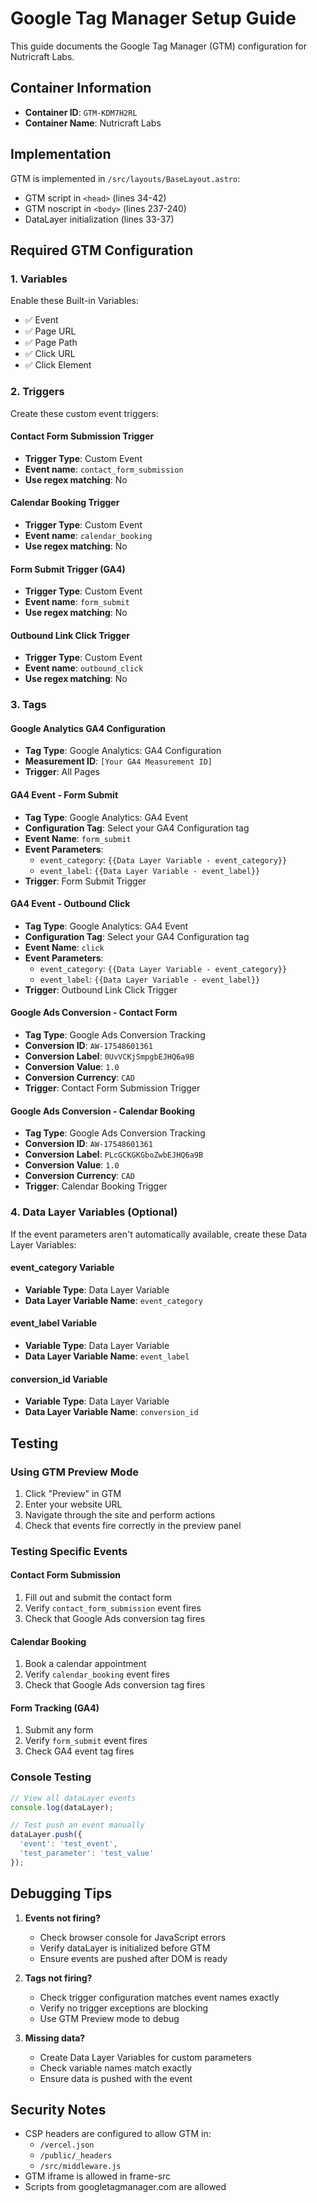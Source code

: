 # Google Tag Manager Setup Guide

This guide documents the Google Tag Manager (GTM) configuration for Nutricraft Labs.

## Container Information

- **Container ID**: `GTM-KDM7H2RL`
- **Container Name**: Nutricraft Labs

## Implementation

GTM is implemented in `/src/layouts/BaseLayout.astro`:
- GTM script in `<head>` (lines 34-42)
- GTM noscript in `<body>` (lines 237-240)
- DataLayer initialization (lines 33-37)

## Required GTM Configuration

### 1. Variables

Enable these Built-in Variables:
- ✅ Event
- ✅ Page URL
- ✅ Page Path
- ✅ Click URL
- ✅ Click Element

### 2. Triggers

Create these custom event triggers:

#### Contact Form Submission Trigger
- **Trigger Type**: Custom Event
- **Event name**: `contact_form_submission`
- **Use regex matching**: No

#### Calendar Booking Trigger
- **Trigger Type**: Custom Event
- **Event name**: `calendar_booking`
- **Use regex matching**: No

#### Form Submit Trigger (GA4)
- **Trigger Type**: Custom Event
- **Event name**: `form_submit`
- **Use regex matching**: No

#### Outbound Link Click Trigger
- **Trigger Type**: Custom Event
- **Event name**: `outbound_click`
- **Use regex matching**: No

### 3. Tags

#### Google Analytics GA4 Configuration
- **Tag Type**: Google Analytics: GA4 Configuration
- **Measurement ID**: `[Your GA4 Measurement ID]`
- **Trigger**: All Pages

#### GA4 Event - Form Submit
- **Tag Type**: Google Analytics: GA4 Event
- **Configuration Tag**: Select your GA4 Configuration tag
- **Event Name**: `form_submit`
- **Event Parameters**:
  - `event_category`: `{{Data Layer Variable - event_category}}`
  - `event_label`: `{{Data Layer Variable - event_label}}`
- **Trigger**: Form Submit Trigger

#### GA4 Event - Outbound Click
- **Tag Type**: Google Analytics: GA4 Event
- **Configuration Tag**: Select your GA4 Configuration tag
- **Event Name**: `click`
- **Event Parameters**:
  - `event_category`: `{{Data Layer Variable - event_category}}`
  - `event_label`: `{{Data Layer Variable - event_label}}`
- **Trigger**: Outbound Link Click Trigger

#### Google Ads Conversion - Contact Form
- **Tag Type**: Google Ads Conversion Tracking
- **Conversion ID**: `AW-17548601361`
- **Conversion Label**: `0UvVCKjSmpgbEJHQ6a9B`
- **Conversion Value**: `1.0`
- **Conversion Currency**: `CAD`
- **Trigger**: Contact Form Submission Trigger

#### Google Ads Conversion - Calendar Booking
- **Tag Type**: Google Ads Conversion Tracking
- **Conversion ID**: `AW-17548601361`
- **Conversion Label**: `PLcGCKGKGboZwbEJHQ6a9B`
- **Conversion Value**: `1.0`
- **Conversion Currency**: `CAD`
- **Trigger**: Calendar Booking Trigger

### 4. Data Layer Variables (Optional)

If the event parameters aren't automatically available, create these Data Layer Variables:

#### event_category Variable
- **Variable Type**: Data Layer Variable
- **Data Layer Variable Name**: `event_category`

#### event_label Variable
- **Variable Type**: Data Layer Variable
- **Data Layer Variable Name**: `event_label`

#### conversion_id Variable
- **Variable Type**: Data Layer Variable
- **Data Layer Variable Name**: `conversion_id`

## Testing

### Using GTM Preview Mode
1. Click "Preview" in GTM
2. Enter your website URL
3. Navigate through the site and perform actions
4. Check that events fire correctly in the preview panel

### Testing Specific Events

#### Contact Form Submission
1. Fill out and submit the contact form
2. Verify `contact_form_submission` event fires
3. Check that Google Ads conversion tag fires

#### Calendar Booking
1. Book a calendar appointment
2. Verify `calendar_booking` event fires
3. Check that Google Ads conversion tag fires

#### Form Tracking (GA4)
1. Submit any form
2. Verify `form_submit` event fires
3. Check GA4 event tag fires

### Console Testing
```javascript
// View all dataLayer events
console.log(dataLayer);

// Test push an event manually
dataLayer.push({
  'event': 'test_event',
  'test_parameter': 'test_value'
});
```

## Debugging Tips

1. **Events not firing?**
   - Check browser console for JavaScript errors
   - Verify dataLayer is initialized before GTM
   - Ensure events are pushed after DOM is ready

2. **Tags not firing?**
   - Check trigger configuration matches event names exactly
   - Verify no trigger exceptions are blocking
   - Use GTM Preview mode to debug

3. **Missing data?**
   - Create Data Layer Variables for custom parameters
   - Check variable names match exactly
   - Ensure data is pushed with the event

## Security Notes

- CSP headers are configured to allow GTM in:
  - `/vercel.json`
  - `/public/_headers`
  - `/src/middleware.js`
- GTM iframe is allowed in frame-src
- Scripts from googletagmanager.com are allowed
